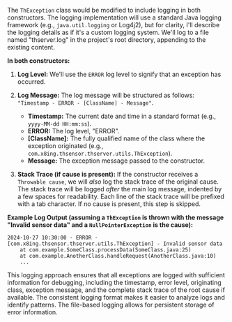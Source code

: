 The `ThException` class would be modified to include logging in both constructors. The logging implementation will use a standard Java logging framework (e.g., `java.util.logging` or Log4j2), but for clarity, I'll describe the logging details as if it's a custom logging system. We'll log to a file named "thserver.log" in the project's root directory, appending to the existing content.

**In both constructors:**

1.  **Log Level:** We'll use the `ERROR` log level to signify that an exception has occurred.
2.  **Log Message:** The log message will be structured as follows:  `"Timestamp - ERROR - [ClassName] - Message"`.
    *   **Timestamp:** The current date and time in a standard format (e.g., `yyyy-MM-dd HH:mm:ss`).
    *   **ERROR:** The log level, "ERROR".
    *   **[ClassName]:** The fully qualified name of the class where the exception originated (e.g., `com.x8ing.thsensor.thserver.utils.ThException`).
    *   **Message:** The exception message passed to the constructor.

3.  **Stack Trace (if cause is present):** If the constructor receives a `Throwable cause`, we will *also* log the stack trace of the original cause. The stack trace will be logged *after* the main log message, indented by a few spaces for readability.  Each line of the stack trace will be prefixed with a tab character.  If no cause is present, this step is skipped.

**Example Log Output (assuming a `ThException` is thrown with the message "Invalid sensor data" and a `NullPointerException` is the cause):**

```
2024-10-27 10:30:00 - ERROR - [com.x8ing.thsensor.thserver.utils.ThException] - Invalid sensor data
	at com.example.SomeClass.processData(SomeClass.java:25)
	at com.example.AnotherClass.handleRequest(AnotherClass.java:10)
	...
```

This logging approach ensures that all exceptions are logged with sufficient information for debugging, including the timestamp, error level, originating class, exception message, and the complete stack trace of the root cause if available.  The consistent logging format makes it easier to analyze logs and identify patterns.  The file-based logging allows for persistent storage of error information.